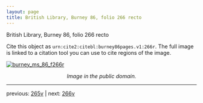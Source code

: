 ```yaml
---
layout: page
title: British Library, Burney 86, folio 266 recto
---
```


British Library, Burney 86, folio 266 recto

Cite this object as `urn:cite2:citebl:burney86pages.v1:266r`.  The full image is linked to a citation tool you can use to cite regions of the image.

[![burney_ms_86_f266r](http://www.homermultitext.org/iipsrv?IIIF=/project/homer/pyramidal/deepzoom/citebl/burney86imgs/v1/burney_ms_86_f266r.tif/full/800,/0/default.jpg)](http://www.homermultitext.org/ict2/?urn=urn:cite2:citebl:burney86imgs.v1:burney_ms_86_f266r) 

<p style="text-align: center; font-style: italic;">Image in the public domain.</p>

---

previous: [265v](../265v/) | next: [266v](../266v/)